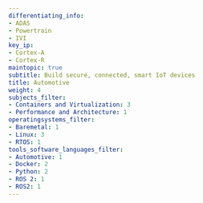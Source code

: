 ```yaml
---
differentiating_info:
- ADAS
- Powertrain
- IVI
key_ip:
- Cortex-A
- Cortex-R
maintopic: true
subtitle: Build secure, connected, smart IoT devices
title: Automotive
weight: 4
subjects_filter:
- Containers and Virtualization: 3
- Performance and Architecture: 1
operatingsystems_filter:
- Baremetal: 1
- Linux: 3
- RTOS: 1
tools_software_languages_filter:
- Automotive: 1
- Docker: 2
- Python: 2
- ROS 2: 1
- ROS2: 1
---
```

